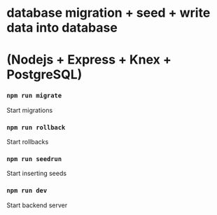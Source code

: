# database migration + seed + write data into database
#  (Nodejs + Express + Knex + PostgreSQL)

### `npm run migrate`
Start migrations

### `npm run rollback`
Start rollbacks

### `npm run seedrun`
Start inserting seeds

### `npm run dev`
Start backend server




